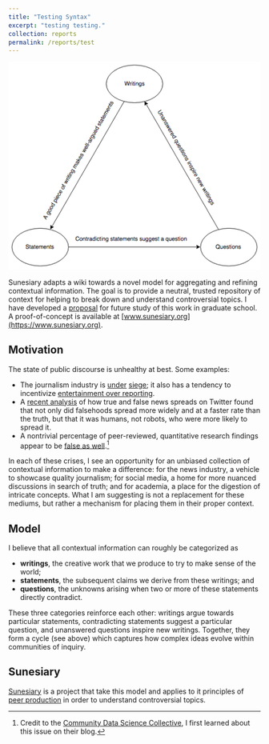 ```yaml
---
title: "Testing Syntax"
excerpt: "testing testing."
collection: reports
permalink: /reports/test
---
```


<img src='/images/sunesiary.png'><br/>

Sunesiary adapts a wiki towards a novel model for aggregating and refining contextual information.  The goal is to provide a neutral, trusted repository of context for helping to break down and understand controversial topics.  I have developed a [proposal](http://tyfried.github.io/files/discourse.pdf) for future study of this work in graduate school.  A proof-of-concept is available at [www.sunesiary.org](https://www.sunesiary.org).

## Motivation
The state of public discourse is unhealthy at best.  Some examples:
* The journalism industry is [under](https://issues.org/journalism-under-attack/) [siege](https://www.nytimes.com/2018/10/11/world/americas/journalists-killed.html); it also has a tendency to incentivize [entertainment over reporting](https://en.wikipedia.org/wiki/Amusing_Ourselves_to_Death).
* A [recent analysis](https://www.nature.com/articles/d41586-018-02934-x) of how true and false news spreads on Twitter found that not only did falsehoods spread more widely and at a faster rate than the truth, but that it was humans, not robots, who were more likely to spread it.
* A nontrivial percentage of peer-reviewed, quantitative research findings appear to be [false as well](https://journals.plos.org/plosmedicine/article?id=10.1371/journal.pmed.0020124).[^1]

[^1]: Credit to the [Community Data Science Collective](https://blog.communitydata.cc/a-proposal-to-mitigate-false-discovery-in-cscw-research/), I first learned about this issue on their blog.

In each of these crises, I see an opportunity for an unbiased collection of contextual information to make a difference: for the news industry, a vehicle to showcase quality journalism; for social media, a home for more nuanced discussions in search of truth; and for academia, a place for the digestion of intricate concepts. What I am suggesting is not a replacement for these mediums, but rather a mechanism for placing them in their proper context.

## Model
I believe that all contextual information can roughly be categorized as
* **writings**, the creative work that we produce to try to make sense of the world;
* **statements**, the subsequent claims we derive from these writings; and
* **questions**, the unknowns arising when two or more of these statements directly contradict.

These three categories reinforce each other: writings argue towards particular statements, contradicting statements suggest a particular question, and unanswered questions inspire new writings.  Together, they form a cycle (see above) which captures how complex ideas evolve within communities of inquiry.

## Sunesiary

[Sunesiary](https://www.sunesiary.org) is a project that take this model and applies to it principles of [peer production](https://en.wikipedia.org/wiki/Peer_production) in order to understand controversial topics.  


<!-- ## Challenge
Assembling such context and sharing it with a wide audience presents a challenge. For one, context is highly subjective, and disputes over what is contextual frequently devolve into disputes over what is true. The conventional solution to this problem is to feature only that which is indisputable, or nearly so, and obscure the rest. I find this approach lacking in that humans can learn just as much from mistakes, bad ideas, and outliers as they do from the wisdom derived from such missteps. To make matters worse, the volume of contextual information for a given topic is far too overwhelming for any one individual to make sense of. Most modern attempts to manage this involve applying machine learning techniques to mine knowledge from massive data sets. These approaches fall short in their negligence of the capacity of the human brain, which can make complex insights that elude even the most expertly programmed computers. -->
